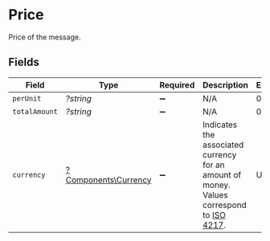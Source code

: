 # Price

Price of the message.


## Fields

| Field                                                                                                                              | Type                                                                                                                               | Required                                                                                                                           | Description                                                                                                                        | Example                                                                                                                            |
| ---------------------------------------------------------------------------------------------------------------------------------- | ---------------------------------------------------------------------------------------------------------------------------------- | ---------------------------------------------------------------------------------------------------------------------------------- | ---------------------------------------------------------------------------------------------------------------------------------- | ---------------------------------------------------------------------------------------------------------------------------------- |
| `perUnit`                                                                                                                          | *?string*                                                                                                                          | :heavy_minus_sign:                                                                                                                 | N/A                                                                                                                                | 0.01                                                                                                                               |
| `totalAmount`                                                                                                                      | *?string*                                                                                                                          | :heavy_minus_sign:                                                                                                                 | N/A                                                                                                                                | 0.01                                                                                                                               |
| `currency`                                                                                                                         | [?Components\Currency](../../Models/Components/Currency.md)                                                                        | :heavy_minus_sign:                                                                                                                 | Indicates the associated currency for an amount of money. Values correspond to [ISO 4217](https://en.wikipedia.org/wiki/ISO_4217). | USD                                                                                                                                |